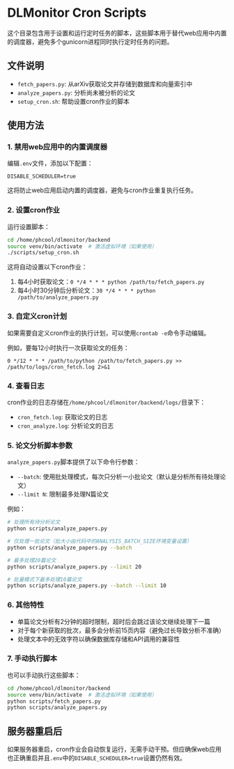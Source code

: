 # DLMonitor Cron Scripts

这个目录包含用于设置和运行定时任务的脚本，这些脚本用于替代web应用中内置的调度器，避免多个gunicorn进程同时执行定时任务的问题。

## 文件说明

- `fetch_papers.py`: 从arXiv获取论文并存储到数据库和向量索引中
- `analyze_papers.py`: 分析尚未被分析的论文
- `setup_cron.sh`: 帮助设置cron作业的脚本

## 使用方法

### 1. 禁用web应用中的内置调度器

编辑`.env`文件，添加以下配置：

```
DISABLE_SCHEDULER=true
```

这将防止web应用启动内置的调度器，避免与cron作业重复执行任务。

### 2. 设置cron作业

运行设置脚本：

```bash
cd /home/phcool/dlmonitor/backend
source venv/bin/activate  # 激活虚拟环境（如果使用）
./scripts/setup_cron.sh
```

这将自动设置以下cron作业：

1. 每4小时获取论文：`0 */4 * * * python /path/to/fetch_papers.py`
2. 每4小时30分钟后分析论文：`30 */4 * * * python /path/to/analyze_papers.py`

### 3. 自定义cron计划

如果需要自定义cron作业的执行计划，可以使用`crontab -e`命令手动编辑。

例如，要每12小时执行一次获取论文的任务：

```
0 */12 * * * /path/to/python /path/to/fetch_papers.py >> /path/to/logs/cron_fetch.log 2>&1
```

### 4. 查看日志

cron作业的日志存储在`/home/phcool/dlmonitor/backend/logs/`目录下：

- `cron_fetch.log`: 获取论文的日志
- `cron_analyze.log`: 分析论文的日志

### 5. 论文分析脚本参数

`analyze_papers.py`脚本提供了以下命令行参数：

- `--batch`: 使用批处理模式，每次只分析一小批论文（默认是分析所有待处理论文）
- `--limit N`: 限制最多处理N篇论文

例如：

```bash
# 处理所有待分析论文
python scripts/analyze_papers.py

# 仅处理一批论文（批大小由代码中的ANALYSIS_BATCH_SIZE环境变量设置）
python scripts/analyze_papers.py --batch

# 最多处理20篇论文
python scripts/analyze_papers.py --limit 20

# 批量模式下最多处理10篇论文
python scripts/analyze_papers.py --batch --limit 10
```

### 6. 其他特性

- 单篇论文分析有2分钟的超时限制，超时后会跳过该论文继续处理下一篇
- 对于每个新获取的批次，最多会分析前15页内容（避免过长导致分析不准确）
- 处理文本中的无效字符以确保数据库存储和API调用的兼容性

### 7. 手动执行脚本

也可以手动执行这些脚本：

```bash
cd /home/phcool/dlmonitor/backend
source venv/bin/activate  # 激活虚拟环境（如果使用）
python scripts/fetch_papers.py
python scripts/analyze_papers.py
```

## 服务器重启后

如果服务器重启，cron作业会自动恢复运行，无需手动干预。但应确保web应用也正确重启并且`.env`中的`DISABLE_SCHEDULER=true`设置仍然有效。 